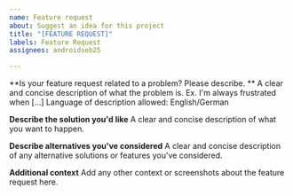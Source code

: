 ```yaml
---
name: Feature request
about: Suggest an idea for this project
title: "[FEATURE REQUEST]"
labels: Feature Request
assignees: androidseb25

---
```


**Is your feature request related to a problem? Please describe. **
A clear and concise description of what the problem is. Ex. I'm always frustrated when [...]
Language of description allowed: English/German

**Describe the solution you'd like**
A clear and concise description of what you want to happen.

**Describe alternatives you've considered**
A clear and concise description of any alternative solutions or features you've considered.

**Additional context**
Add any other context or screenshots about the feature request here.
